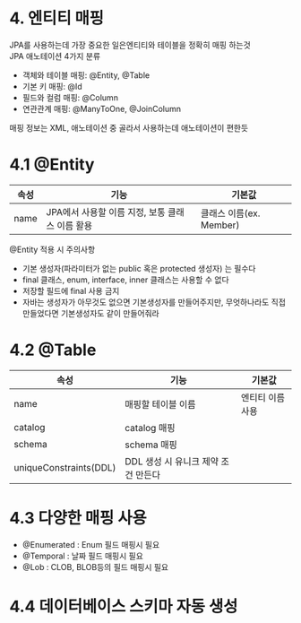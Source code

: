 # 4. 엔티티 매핑

JPA를 사용하는데 가장 중요한 일은엔티티와 테이블을 정확히 매핑 하는것\
JPA 애노테이션 4가지 분류
- 객체와 테이블 매핑: @Entity, @Table
- 기본 키 매핑: @Id
- 필드와 컬럼 매핑: @Column
- 연관관계 매핑: @ManyToOne, @JoinColumn

매핑 정보는 XML, 애노테이션 중 골라서 사용하는데 애노테이션이 편한듯

# 4.1 @Entity


|속성|기능|기본값|
|------|---|---|
|name|JPA에서 사용할 이름 지정, 보통 클래스 이름 활용|클래스 이름(ex. Member)|

@Entity 적용 시 주의사항
- 기본 생성자(파라미터가 없는 public 혹은 protected 생성자) 는 필수다
- final 클래스, enum, interface, inner 클래스는 사용할 수 없다
- 저장할 필드에 final 사용 금지
- 자바는 생성자가 아무것도 없으면 기본생성자를 만들어주지만, 무엇하나라도 직접 만들었다면 기본생성자도 같이 만들어줘라

# 4.2 @Table


|속성|기능|기본값|
|------|---|---|
|name|매핑할 테이블 이름|엔티티 이름 사용|
|catalog|catalog 매핑||
|schema|schema 매핑||
|uniqueConstraints(DDL)|DDL 생성 시 유니크 제약 조건 만든다||

# 4.3 다양한 매핑 사용

- @Enumerated : Enum 필드 매핑시 필요
- @Temporal : 날짜 필드 매핑시 필요 
- @Lob : CLOB, BLOB등의 필드 매핑시 필요

# 4.4 데이터베이스 스키마 자동 생성
